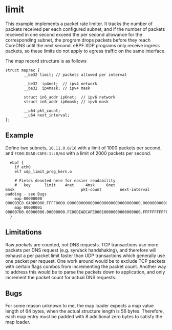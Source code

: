 # limit

This example implements a packet rate limiter.  It tracks the number of packets received per each
configured subnet, and if the number of packets received in one second exceed the per second allowance for
the corresponding subnet, the program drops packets before they reach CoreDNS until the next second.
eBPF XDP programs only receive ingress packets, so these limits do not apply to egress traffic on the same interface.

The map record structure is as follows
```
struct maprec {
        __be32 limit; // packets allowed per interval

        __be32  ip4net;  // ipv4 network
        __be32  ip4mask; // ipv4 mask

        struct in6_addr ip6net;  // ipv6 network
        struct in6_addr ip6mask; // ipv6 mask

        __u64 pkt_count;
        __u64 next_interval;
};
```

## Example

Define two subnets, `10.11.0.0/16` with a limit of 1000 packets per second, and `FC00:DEAD:CAFE:1::0/64` with a limit
of 2000 packets per second.

```
  ebpf {
    if eth0
    elf xdp_limit_prog_kern.o
    
    # Fields denoted here for easier readability
    #   key      limit    4net     4msk     6net                             6msk                             pkt-count        next-interval    padding - see Bugs
    map 00000000 000003E8.0A0B0000.FFFF0000.00000000000000000000000000000000.00000000000000000000000000000000.0000000000000000.0000000000000000.00000000
    map 00000001 000007D0.00000000.00000000.FC00DEADCAFE00010000000000000000.FFFFFFFFFFFFFFFF0000000000000000.0000000000000000.0000000000000000.00000000
  }
```

## Limitations

Raw _packets_ are counted, not DNS requests. TCP transactions use more packets per DNS request (e.g. syn/ack handshaking),
and therefore will exhaust a per packet limit faster than UDP transactions which generally use one packet per request.
One work around would be to exclude TCP packets with certain flags combos from incrementing the packet count. Another way
to address this would be to parse the packets down to application, and only increment the packet count for actual DNS
requests.

## Bugs

For some reason unknown to me, the map loader expects a map value length of 64 bytes, when the actual structure
length is 56 bytes. Therefore, each map entry must be padded with 8 additional zero bytes to satisfy the map loader.